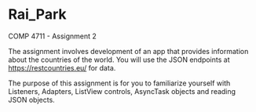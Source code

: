 # Rai_Park
COMP 4711 - Assignment 2

The assignment involves development of an app that provides information about the countries of the world. You will use the JSON endpoints at https://restcountries.eu/ for data.

The purpose of this assignment is for you to familiarize yourself with Listeners, Adapters, ListView controls, AsyncTask objects and reading JSON objects.